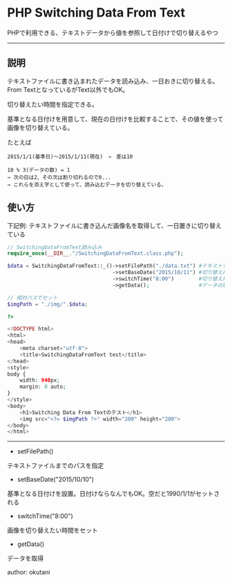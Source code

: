 # PHP Switching Data From Text

PHPで利用できる、テキストデータから値を参照して日付けで切り替えるやつ

---

## 説明

テキストファイルに書き込まれたデータを読み込み、一日おきに切り替える。From TextとなっているがText以外でもOK。

切り替えたい時間を指定できる。

基準となる日付けを用意して、現在の日付けを比較することで、その値を使って画像を切り替えている。

たとえば

```
2015/1/1(基準日)～2015/1/11(現在)　→　差は10

10 % 3(データの数) = 1
→ 次の日は2、その次は割り切れるので0...
→ これらを添え字として使って、読み込むデータを切り替えている。
```

## 使い方

下記例: テキストファイルに書き込んだ画像名を取得して、一日置きに切り替えている

```php
// SwitchingDataFromText読み込み
require_once(__DIR__."/SwitchingDataFromText.class.php");

$data = SwitchingDataFromText::_()->setFilePath("./data.txt") #テキストデータのパス指定
                                  ->setBaseDate("2015/10/11") #切り替え用基準日(なんでもよい)
                                  ->switchTime("8:00")        #切り替え用時刻
                                  ->getData();                #データの取得

// 相対パスでセット
$imgPath = "./img/".$data;

?>

<!DOCTYPE html>
<html>
<head>
    <meta charset="utf-8">
    <title>SwitchingDataFromText test</title>
</head>
<style>
body {
    width: 940px;
    margin: 0 auto;
}
</style>
<body>
    <h1>Switching Data From Textのテスト</h1>
    <img src="<?= $imgPath ?>" width="200" height="200">
</body>
</html>
```

***

* setFilePath()

テキストファイルまでのパスを指定
* setBaseDate("2015/10/10")

基準となる日付けを設置。日付けならなんでもOK。空だと1990/1/1がセットされる
* switchTime("8:00")

画像を切り替えたい時間をセット
* getData()

データを取得

author: okutani
